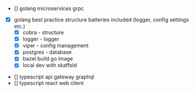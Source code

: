 - [] golang microservices grpc
- [x] golang best practice structure batteries included (logger, config settings etc.)
  - [x] cobra - structure
  - [x] logger - logger
  - [x] viper - config management
  - [x] postgres - database
  - [x] bazel build go image
  - [x] local dev with skaffold
- [] typescript api gateway graphql
- [] typescript react web client
